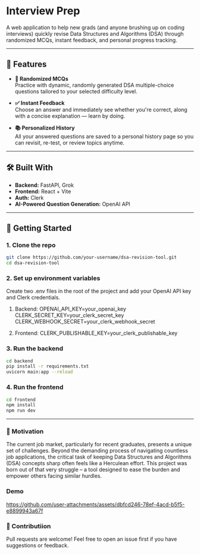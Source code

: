 # Interview Prep

A web application to help new grads (and anyone brushing up on coding interviews) quickly revise Data Structures and Algorithms (DSA) through randomized MCQs, instant feedback, and personal progress tracking.

---

## 🚀 Features

- **🎲 Randomized MCQs**  
  Practice with dynamic, randomly generated DSA multiple-choice questions tailored to your selected difficulty level.

- **✅ Instant Feedback**  
  Choose an answer and immediately see whether you're correct, along with a concise explanation — learn by doing.

- **📚 Personalized History**  
  All your answered questions are saved to a personal history page so you can revisit, re-test, or review topics anytime.

---

## 🛠️ Built With

- **Backend:** FastAPI, Grok
- **Frontend:** React + Vite  
- **Auth:** Clerk  
- **AI-Powered Question Generation:** OpenAI API  

---

## 🧪 Getting Started

### 1. Clone the repo

```bash
git clone https://github.com/your-username/dsa-revision-tool.git
cd dsa-revision-tool
```

### 2. Set up environment variables
Create two .env files in the root of the project and add your OpenAI API key and Clerk credentials.
1) Backend:
   OPENAI_API_KEY=your_openai_key
   CLERK_SECRET_KEY=your_clerk_secret_key
   CLERK_WEBHOOK_SECRET=your_clerk_webhook_secret


2) Frontend:
   CLERK_PUBLISHABLE_KEY=your_clerk_publishable_key

### 3. Run the backend

```bash
cd backend
pip install -r requirements.txt
uvicorn main:app --reload
```

### 4. Run the frontend

```bash
cd frontend
npm install
npm run dev
```

---

### 🧠 Motivation

The current job market, particularly for recent graduates, presents a unique set of challenges. Beyond the demanding process of navigating countless job applications, the critical task of keeping Data Structures and Algorithms (DSA) concepts sharp often feels like a Herculean effort. This project was born out of that very struggle – a tool designed to ease the burden and empower others facing similar hurdles.

### Demo





https://github.com/user-attachments/assets/dbfcd246-78ef-4acd-b5f5-e8899943a67f





### 🤝 Contributiion

Pull requests are welcome! Feel free to open an issue first if you have suggestions or feedback.
